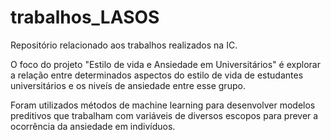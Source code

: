 # trabalhos_LASOS
Repositório relacionado aos trabalhos realizados na IC.

O foco do projeto "Estilo de vida e Ansiedade em Universitários" é explorar a relação entre determinados 
aspectos do estilo de vida de estudantes universitários e os niveís de ansiedade entre esse grupo. 

Foram utilizados métodos de machine learning para desenvolver modelos preditivos que trabalham com variáveis
de diversos escopos para prever a ocorrência da ansiedade em indivíduos. 
